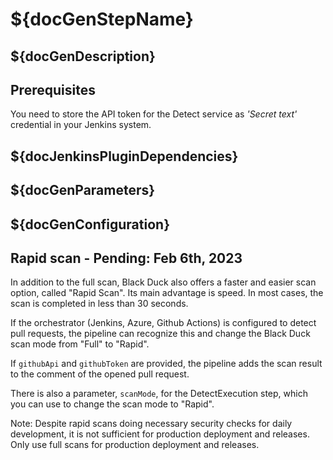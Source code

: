 # ${docGenStepName}

## ${docGenDescription}

## Prerequisites

You need to store the API token for the Detect service as _'Secret text'_ credential in your Jenkins system.

## ${docJenkinsPluginDependencies}

## ${docGenParameters}

## ${docGenConfiguration}

## Rapid scan - Pending: Feb 6th, 2023

In addition to the full scan, Black Duck also offers a faster and easier scan option, called "Rapid Scan". Its main advantage is speed. In most cases, the scan is completed in less than 30 seconds.

If the orchestrator (Jenkins, Azure, Github Actions) is configured to detect pull requests, the pipeline can recognize this and change the Black Duck scan mode from "Full" to "Rapid".

If `githubApi` and `githubToken` are provided, the pipeline adds the scan result to the comment of the opened pull request.

There is also a parameter, `scanMode`, for the DetectExecution step, which you can use to change the scan mode to "Rapid".

Note: Despite rapid scans doing necessary security checks for daily development, it is not sufficient for production deployment and releases. Only use full scans for production deployment and releases.
